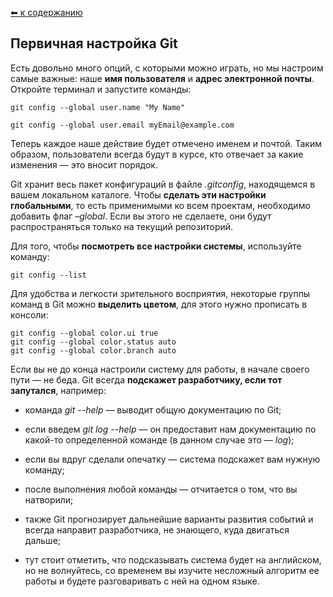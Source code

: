 [⬅  к содержанию](../readme.md)

## Первичная настройка Git

Есть довольно много опций, с которыми можно играть, но мы настроим самые важные: наше **имя пользователя** и **адрес электронной почты**. Откройте терминал и запустите команды:
```bash=
git config --global user.name "My Name"

git config --global user.email myEmail@example.com
```

Теперь каждое наше действие будет отмечено именем и почтой. Таким образом, пользователи всегда будут в курсе, кто отвечает за какие изменения — это вносит порядок.

Git хранит весь пакет конфигураций в файле *.gitconfig*, находящемся в вашем локальном каталоге. Чтобы **сделать эти настройки глобальными**, то есть применимыми ко всем проектам, необходимо добавить флаг *–global*. Если вы этого не сделаете, они будут распространяться только на текущий репозиторий.

Для того, чтобы **посмотреть все настройки системы**, используйте команду:
```bash=
git config --list
```

Для удобства и легкости зрительного восприятия, некоторые группы команд в Git можно **выделить цветом**, для этого нужно прописать в консоли:
```bash=
git config --global color.ui true
git config --global color.status auto
git config --global color.branch auto
```

Если вы не до конца настроили систему для работы, в начале своего пути — не беда. Git всегда **подскажет разработчику, если тот запутался**, например:

- команда *git --help* — выводит общую документацию по Git;

- если введем *git log --help* — он предоставит нам документацию по какой-то определенной команде (в данном случае это — *log*);

- если вы вдруг сделали опечатку — система подскажет вам нужную команду;

- после выполнения любой команды — отчитается о том, что вы натворили;

- также Git прогнозирует дальнейшие варианты развития событий и всегда направит разработчика, не знающего, куда двигаться дальше;

- тут стоит отметить, что подсказывать система будет на английском, но не волнуйтесь, со временем вы изучите несложный алгоритм ее работы и будете разговаривать с ней на одном языке.